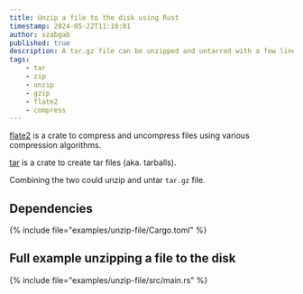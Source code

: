 ```yaml
---
title: Unzip a file to the disk using Rust
timestamp: 2024-05-22T11:10:01
author: szabgab
published: true
description: A tar.gz file can be unzipped and untarred with a few lines of Rust code.
tags:
    - tar
    - zip
    - unzip
    - gzip
    - flate2
    - compress
---
```



[flate2](https://crates.io/crates/flate2) is a crate to compress and uncompress files using various compression algorithms.

[tar](https://crates.io/crates/tar) is a crate to create tar files (aka. tarballs).

Combining the two could unzip and untar `tar.gz` file.


## Dependencies

{% include file="examples/unzip-file/Cargo.toml" %}

## Full example unzipping a file to the disk

{% include file="examples/unzip-file/src/main.rs" %}





